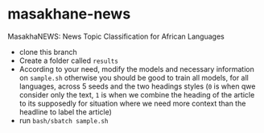 # masakhane-news
MasakhaNEWS: News Topic Classification for African Languages

- clone this branch
- Create a folder called `results`
- According to your need, modify the models and necessary information on `sample.sh` otherwise you should be good to train all models, for all languages, across 5 seeds and the two headings styles (`0` is when qwe consider only the text, `1` is when we combine the heading of the article to its supposedly for situation where we need more context than the headline to label the article)
- run `bash/sbatch sample.sh`